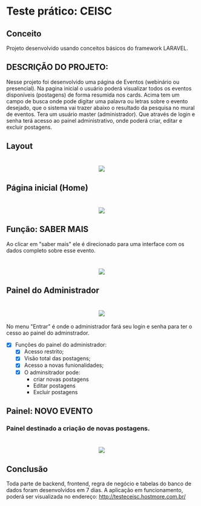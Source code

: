 

<h1>Teste prático: CEISC</h1>




## Conceito


Projeto desenvolvido usando conceitos básicos do framework LARAVEL.


## DESCRIÇÃO DO PROJETO:

Nesse projeto foi desenvolvido uma página de Eventos (webinário ou presencial).
Na pagina inicial o usuário poderá visualizar todos os eventos disponíveis (postagens) de forma resumida nos cards.
Acima tem um campo de busca onde pode digitar uma palavra ou letras sobre o evento desejado,
que o sistema vai trazer abaixo o resultado da pesquisa no mural de eventos.
Tera um usuário master (administrador). Que através de login e senha terá acesso ao painel administrativo, onde poderá criar, editar e excluir postagens.



## Layout



<h1 align="center">
    <img  src="https://user-images.githubusercontent.com/45882588/111509234-4a9bcc80-872b-11eb-9a9f-f630ff43cb1b.JPG" />
</h1>





## Página inicial (Home)


<h1 align="center">
    <img  src="https://user-images.githubusercontent.com/45882588/111513113-38239200-872f-11eb-97c4-04299fff21fc.png" />
</h1>



## Função: SABER MAIS
</h1>
Ao clicar em "saber mais" ele é direcionado para uma interface com os dados completo sobre esse evento.

<h1 align="center">
    <img  src="https://user-images.githubusercontent.com/45882588/111556873-52c72c80-876a-11eb-9b23-1ee4d5c2e2a3.jpg" />

## Painel do Administrador
<h1 align="center">
    <img  src="https://user-images.githubusercontent.com/45882588/111512206-4329f280-872e-11eb-9651-34e9b144383d.jpg" />
</h1>

No menu "Entrar" é onde o administrador fará seu login e senha para ter o cesso ao painel do adminstrador.

- [x] Funções do painel do administrador:
   - [x] Acesso restrito;
   - [x] Visão total das postagens;
   - [x] Acesso a novas funionalidades;
   - [x] O adminsitrador pode:
     - criar novas postagens
     - Editar postagens
     - Excluir postagens

## Painel: NOVO EVENTO
<H3>Painel destinado a criação de novas postagens.</H3>
<h1 align="center">
    <img  src="https://user-images.githubusercontent.com/45882588/111556485-82c20000-8769-11eb-8856-c56a6e03c7e7.jpg" />
</h1>


## Conclusão
Toda parte de backend, frontend, regra de negócio e tabelas do banco de dados foram desenvolvidos em 7 dias. 
A aplicação em funcionamento, poderá ser visualizada no endereço: http://testeceisc.hostmore.com.br/






